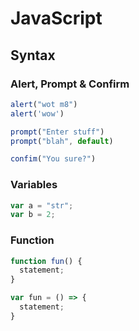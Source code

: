 # JavaScript

## Syntax

### Alert, Prompt & Confirm

```js
alert("wot m8")
alert('wow')

prompt("Enter stuff")
prompt("blah", default)

confim("You sure?")
```

### Variables

```js
var a = "str";
var b = 2;
```

### Function

```js
function fun() {
  statement;
}

var fun = () => {
  statement;
}
```